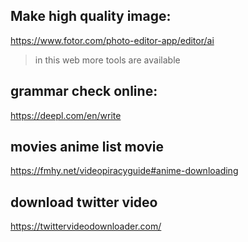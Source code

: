 ## Make high quality image:

https://www.fotor.com/photo-editor-app/editor/ai

> in this web more tools are available

## grammar check online:

https://deepl.com/en/write

## movies anime list movie
https://fmhy.net/videopiracyguide#anime-downloading

## download twitter video

https://twittervideodownloader.com/
